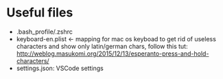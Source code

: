 # Useful files

- .bash_profile/.zshrc
- keyboard-en.plist <- mapping for mac os keyboad to get rid of useless characters and show only latin/german chars, follow this tut: http://weblog.masukomi.org/2015/12/13/esperanto-press-and-hold-characters/
- settings.json: VSCode settings
